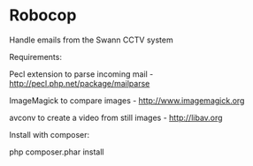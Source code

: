 Robocop
=======

Handle emails from the Swann CCTV system

Requirements:

Pecl extension to parse incoming mail - http://pecl.php.net/package/mailparse

ImageMagick to compare images - http://www.imagemagick.org

avconv to create a video from still images - http://libav.org

Install with composer:

php composer.phar install